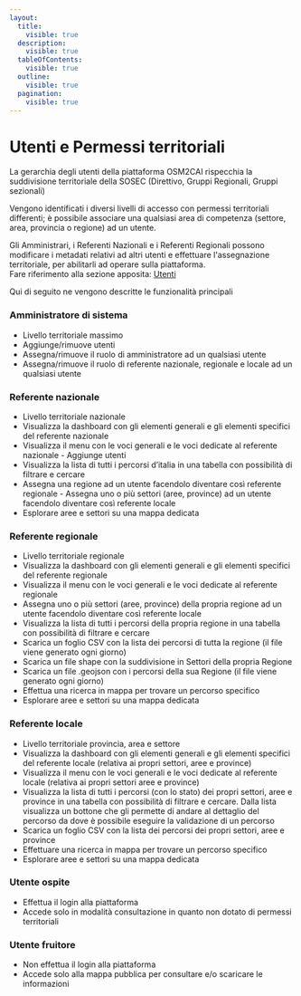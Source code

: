```yaml
---
layout:
  title:
    visible: true
  description:
    visible: true
  tableOfContents:
    visible: true
  outline:
    visible: true
  pagination:
    visible: true
---
```


# Utenti e Permessi territoriali

La gerarchia degli utenti della piattaforma OSM2CAI rispecchia la suddivisione territoriale della SOSEC (Direttivo, Gruppi Regionali, Gruppi sezionali)

Vengono identificati i diversi livelli di accesso con permessi territoriali differenti; è possibile associare una qualsiasi area di competenza (settore, area, provincia o regione) ad un utente.&#x20;

Gli Amministrari, i Referenti Nazionali e i Referenti Regionali possono modificare i metadati relativi ad altri utenti e effettuare l'assegnazione territoriale, per abilitarli ad operare sulla piattaforma.\
Fare riferimento alla sezione apposita: [Utenti](../interfaccia-utente/resources/utenti.md)

Qui di seguito ne vengono descritte le funzionalità principali

### Amministratore di sistema&#x20;

* Livello territoriale massimo
* Aggiunge/rimuove utenti
* Assegna/rimuove il ruolo di amministratore ad un qualsiasi utente
* Assegna/rimuove il ruolo di referente nazionale, regionale e locale ad un qualsiasi utente

### Referente nazionale

* Livello territoriale nazionale
* Visualizza la dashboard con gli elementi generali e gli elementi specifici del referente nazionale&#x20;
* Visualizza il menu con le voci generali e le voci dedicate al referente nazionale - Aggiunge utenti&#x20;
* Visualizza la lista di tutti i percorsi d’italia in una tabella con possibilità di filtrare e cercare&#x20;
* Assegna una regione ad un utente facendolo diventare così referente regionale - Assegna uno o più settori (aree, province) ad un utente facendolo diventare così referente locale&#x20;
* Esplorare aree e settori su una mappa dedicata

### Referente regionale&#x20;

* Livello territoriale regionale
* Visualizza la dashboard con gli elementi generali e gli elementi specifici del referente regionale
* Visualizza il menu con le voci generali e le voci dedicate al referente regionale&#x20;
* Assegna uno o più settori (aree, province) della propria regione ad un utente facendolo diventare così referente locale&#x20;
* Visualizza la lista di tutti i percorsi della propria regione in una tabella con possibilità di filtrare e cercare&#x20;
* Scarica un foglio CSV con la lista dei percorsi di tutta la regione (il file viene generato ogni giorno)
* Scarica un file shape con la suddivisione in Settori della propria Regione
* Scarica un file .geojson con i percorsi della sua Regione (il file viene generato ogni giorno)
* Effettua una ricerca in mappa per trovare un percorso specifico&#x20;
* Esplorare aree e settori su una mappa dedicata

### Referente locale&#x20;

* Livello territoriale provincia, area e settore
* Visualizza la dashboard con gli elementi generali e gli elementi specifici del referente locale (relativa ai propri settori, aree e province)&#x20;
* Visualizza il menu con le voci generali e le voci dedicate al referente locale (relativa ai propri settori aree e province)&#x20;
* Visualizza la lista di tutti i percorsi (con lo stato) dei propri settori, aree e  province in una tabella con possibilità di filtrare e cercare. Dalla lista visualizza  un bottone che gli permette di andare al dettaglio del percorso da dove è possibile eseguire la validazione di un percorso&#x20;
* Scarica un foglio CSV con la lista dei percorsi dei propri settori, aree e province&#x20;
* Effettuare una ricerca in mappa per trovare un percorso specifico&#x20;
* Esplorare aree e settori su una mappa dedicata

### Utente ospite&#x20;

* Effettua il login alla piattaforma
* Accede solo in modalità consultazione in quanto non dotato di permessi territoriali

### Utente fruitore

* Non effettua il login alla piattaforma
* Accede solo alla mappa pubblica per consultare e/o scaricare le informazioni
